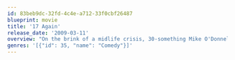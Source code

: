 ```yaml
---
id: 83beb9dc-32fd-4c4e-a712-33f0cbf26487
blueprint: movie
title: '17 Again'
release_date: '2009-03-11'
overview: "On the brink of a midlife crisis, 30-something Mike O'Donnell wishes he could have a \"do-over.\" And that's exactly what he gets when he wakes up one morning to find he's 17 years old again. With his adult mind stuck inside the body of a teenager, Mike actually has the chance to reverse some decisions he wishes he'd never made. But maybe they weren't so bad after all."
genres: '[{"id": 35, "name": "Comedy"}]'
---
```


